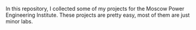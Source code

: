 In this repository, I collected some of my projects for the Moscow Power Engineering Institute. These projects are pretty easy, most of them are just minor labs.
